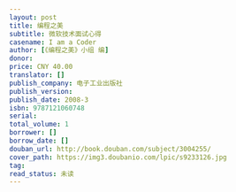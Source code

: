 ```yaml
---
layout: post
title: 编程之美
subtitle: 微软技术面试心得
casename: I am a Coder
author: [《编程之美》小组 编]
donor: 
price: CNY 40.00
translator: []
publish_company: 电子工业出版社
publish_version: 
publish_date: 2008-3
isbn: 9787121060748
serial: 
total_volume: 1
borrower: []
borrow_date: []
douban_url: http://book.douban.com/subject/3004255/
cover_path: https://img3.doubanio.com/lpic/s9233126.jpg
tag: 
read_status: 未读
---
```

